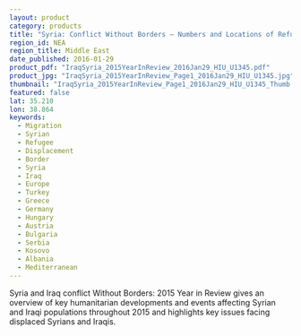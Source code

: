 ```yaml
---
layout: product
category: products
title: "Syria: Conflict Without Borders – Numbers and Locations of Refugees and IDPs"
region_id: NEA
region_title: Middle East
date_published: 2016-01-29
product_pdf: "IraqSyria_2015YearInReview_2016Jan29_HIU_U1345.pdf"
product_jpg: "IraqSyria_2015YearInReview_Page1_2016Jan29_HIU_U1345.jpg"
thumbnail: "IraqSyria_2015YearInReview_Page1_2016Jan29_HIU_U1345_Thumb.jpg"
featured: false
lat: 35.210
lon: 38.864
keywords:
  - Migration
  - Syrian
  - Refugee
  - Displacement
  - Border
  - Syria
  - Iraq
  - Europe
  - Turkey
  - Greece
  - Germany
  - Hungary
  - Austria
  - Bulgaria
  - Serbia
  - Kosovo
  - Albania
  - Mediterranean
---
```

Syria and Iraq conflict Without Borders: 2015 Year in Review gives an overview of key humanitarian developments and events affecting Syrian and Iraqi populations throughout 2015 and highlights key issues facing displaced Syrians and Iraqis.
